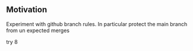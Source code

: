 <h2>Motivation</h2>
Experiment with github branch rules. In particular protect the main branch from un expected merges

try 8